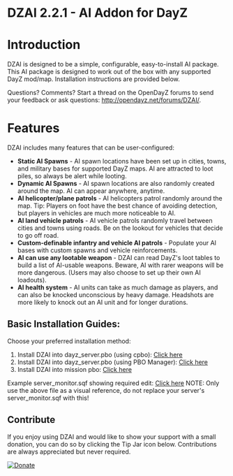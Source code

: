 DZAI 2.2.1 - AI Addon for DayZ
============


Introduction
============

DZAI is designed to be a simple, configurable, easy-to-install AI package. This AI package is designed to work out of the box with any supported DayZ mod/map. Installation instructions are provided below.

Questions? Comments? Start a thread on the OpenDayZ forums to send your feedback or ask questions: http://opendayz.net/forums/DZAI/.

Features
============

DZAI includes many features that can be user-configured:
- <b>Static AI Spawns</b> - AI spawn locations have been set up in cities, towns, and military bases for supported DayZ maps. AI are attracted to loot piles, so always be alert while looting.
- <b>Dynamic AI Spawns</b> - AI spawn locations are also randomly created around the map. AI can appear anywhere, anytime.
- <b>AI helicopter/plane patrols</b> - AI helicopters patrol randomly around the map. Tip: Players on foot have the best chance of avoiding detection, but players in vehicles are much more noticeable to AI.
- <b>AI land vehicle patrols</b> - AI vehicle patrols randomly travel between cities and towns using roads. Be on the lookout for vehicles that decide to go off road.
- <b>Custom-definable infantry and vehicle AI patrols</b> - Populate your AI bases with custom spawns and vehicle reinforcements.
- <b>AI can use any lootable weapon</b> - DZAI can read DayZ's loot tables to build a list of AI-usable weapons. Beware, AI with rarer weapons will be more dangerous. (Users may also choose to set up their own AI loadouts).
- <b>AI health system</b> - AI units can take as much damage as players, and can also be knocked unconscious by heavy damage. Headshots are more likely to knock out an AI unit and for longer durations.

Basic Installation Guides:
----------------------------------------------------

Choose your preferred installation method:

1. Install DZAI into dayz_server.pbo (using cpbo): <a href="https://raw.githubusercontent.com/dayzai/DZAI/master/Installation%20Guides/1.%20Install%20Instructions%20-%20dayz_server.pbo%20installation%20%28cpbo%29.txt">Click here</a> 
2. Install DZAI into dayz_server.pbo (using PBO Manager): <a href="https://raw.githubusercontent.com/dayzai/DZAI/master/Installation%20Guides/2.%20Install%20Instructions%20-%20dayz_server.pbo%20installation%20%28PBOManager%29.txt">Click here</a> 
3. Install DZAI into mission pbo: <a href="https://raw.githubusercontent.com/dayzai/DZAI/master/Installation%20Guides/3.%20Install%20Instructions%20-%20Mission%20PBO%20Installation.txt">Click here</a> 

Example server_monitor.sqf showing required edit: <a href="https://raw.githubusercontent.com/dayzai/DZAI/master/Installation%20Guides/server_monitor_example.sqf">Click here</a> 
NOTE: Only use the above file as a visual reference, do not replace your server's server_monitor.sqf with this!


Contribute
----------------------------------------------------

If you enjoy using DZAI and would like to show your support with a small donation, you can do so by clicking the Tip Jar icon below. Contributions are always appreciated but never required.

[![Donate](http://imageshack.com/a/img673/6646/qjrNdn.png)](http://imraising.com/dzai/)
